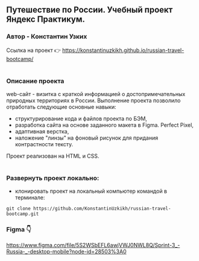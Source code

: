 ## Путешествие по России. Учебный проект Яндекс Практикум.
### Автор - Константин Узких

Ссылка на проект 👉 https://konstantinuzkikh.github.io/russian-travel-bootcamp/
</br></br>
### Описание проекта
web-сайт - визитка с краткой информацией о достопримечательных природных территориях в России.
Выполнение проекта позволило отработать следующие основные навыки:
- структурирование кода и файлов проекта по БЭМ,
- разработка сайта на основе заданного макета в Figma. Perfect Pixel,
- адаптивная верстка,
- наложение "линзы" на фоновый рисунок для придания контрастности тексту.

Проект реализован на HTML и CSS.
</br></br>
### Развернуть проект локально:

- клонировать проект на локальный компьютер командой в терминале:
```
git clone https://github.com/KonstantinUzkikh/russian-travel-bootcamp.git
```

### Figma 👇

https://www.figma.com/file/5S2WSbEFL6awjVWJ0NWL8Q/Sprint-3_-Russia-_-desktop-mobile?node-id=28503%3A0
